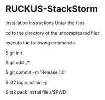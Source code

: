 # RUCKUS-StackStorm
Installation Instructions
Untar the files

cd to the directory of the uncompressed files

execute the following commands

$ git init

$ git add ./*

$ git commit -m 'Release 1.0'

$ st2 login admin -p <password>
  
$ st2 pack install file://$PWD
  
